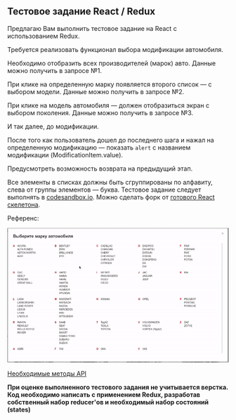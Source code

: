 ## Тестовое задание React / Redux

Предлагаю Вам выполнить тестовое задание на React с использованием Redux.

Требуется реализовать функционал выбора модификации автомобиля.

Необходимо отобразить всех производителей (марок) авто. Данные можно получить в запросе №1.

При клике на определенную марку появляется второго список — с выбором модели. Данные можно получить в запросе №2.

При клике на модель автомобиля — должен отобразиться экран с выбором поколения. Данные можно получить в запросе №3.

И так далее, до модификации.

После того как пользователь дошел до последнего шага и нажал на определенную модификацию — показать `alert` с названием модификации (ModificationItem.value).

Предусмотреть возможность возврата на предыдущий этап.

Все элементы в списках должны быть сгруппированы по алфавиту, слева от группы элементов — буква.
Тестовое задание следует выполнять в [codesandbox.io](http://codesandbox.io). Можно сделать форк от [готового React скелетона](https://codesandbox.io/s/exciting-carson-dvmv1).

Референс:

![Reference](reference.gif)

[Необходимые методы API](api.md)

**При оценке выполненного тестового задания не учитывается верстка.**
**Код необходимо написать с применением Redux, разработав собственный набор reducer'ов и необходимый набор состояний (states)**
